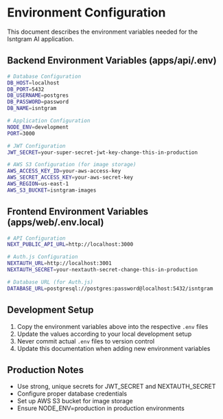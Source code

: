 # Environment Configuration

This document describes the environment variables needed for the Isntgram AI application.

## Backend Environment Variables (apps/api/.env)

```bash
# Database Configuration
DB_HOST=localhost
DB_PORT=5432
DB_USERNAME=postgres
DB_PASSWORD=password
DB_NAME=isntgram

# Application Configuration
NODE_ENV=development
PORT=3000

# JWT Configuration
JWT_SECRET=your-super-secret-jwt-key-change-this-in-production

# AWS S3 Configuration (for image storage)
AWS_ACCESS_KEY_ID=your-aws-access-key
AWS_SECRET_ACCESS_KEY=your-aws-secret-key
AWS_REGION=us-east-1
AWS_S3_BUCKET=isntgram-images
```

## Frontend Environment Variables (apps/web/.env.local)

```bash
# API Configuration
NEXT_PUBLIC_API_URL=http://localhost:3000

# Auth.js Configuration
NEXTAUTH_URL=http://localhost:3001
NEXTAUTH_SECRET=your-nextauth-secret-change-this-in-production

# Database URL (for Auth.js)
DATABASE_URL=postgresql://postgres:password@localhost:5432/isntgram
```

## Development Setup

1. Copy the environment variables above into the respective `.env` files
2. Update the values according to your local development setup
3. Never commit actual `.env` files to version control
4. Update this documentation when adding new environment variables

## Production Notes

- Use strong, unique secrets for JWT_SECRET and NEXTAUTH_SECRET
- Configure proper database credentials
- Set up AWS S3 bucket for image storage
- Ensure NODE_ENV=production in production environments
